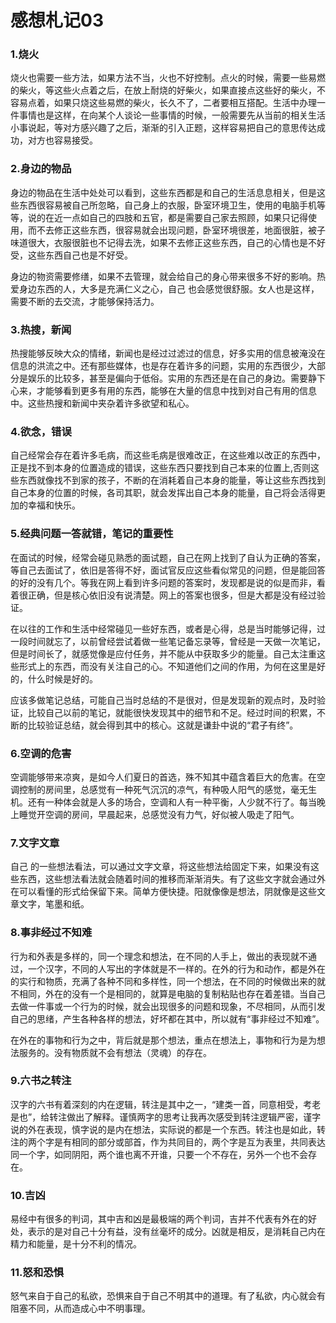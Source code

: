 # 感想札记03

### 1.烧火

烧火也需要一些方法，如果方法不当，火也不好控制。点火的时候，需要一些易燃的柴火，等这些火点着之后，在放上耐烧的好柴火，如果直接点这些好的柴火，不容易点着，如果只烧这些易燃的柴火，长久不了，二者要相互搭配。生活中办理一件事情也是这样，在向某个人谈论一些事情的时候，一般需要先从当前的相关生活小事说起，等对方感兴趣了之后，渐渐的引入正题，这样容易把自己的意思传达成功，对方也容易接受。

### 2.身边的物品

身边的物品在生活中处处可以看到，这些东西都是和自己的生活息息相关，但是这些东西很容易被自己所忽略，自己身上的衣服，卧室环境卫生，使用的电脑手机等等，说的在近一点如自己的四肢和五官，都是需要自己家去照顾，如果只记得使用，而不去修正这些东西，很容易就会出现问题，卧室环境很差，地面很脏，被子味道很大，衣服很脏也不记得去洗，如果不去修正这些东西，自己的心情也是不好受，这些东西自己也是不好受。

身边的物资需要修缮，如果不去管理，就会给自己的身心带来很多不好的影响。热爱身边东西的人，大多是充满仁义之心，自己 也会感觉很舒服。女人也是这样，需要不断的去交流，才能够保持活力。

### 3.热搜，新闻

热搜能够反映大众的情绪，新闻也是经过过滤过的信息，好多实用的信息被淹没在信息的洪流之中。还有那些媒体，也是存在着许多的问题，实用的东西很少，大部分是娱乐的比较多，甚至是偏向于低俗。实用的东西还是在自己的身边。需要静下心来，才能够看到更多有用的东西，能够在大量的信息中找到对自己有用的信息中。这些热搜和新闻中夹杂着许多欲望和私心。

### 4.欲念，错误

自己经常会存在着许多毛病，而这些毛病是很难改正，在这些难以改正的东西中，正是找不到本身的位置造成的错误，这些东西只要找到自己本来的位置上,否则这些东西就像找不到家的孩子，不断的在消耗着自己本身的能量，等让这些东西找到自己本身的位置的时候，各司其职，就会发挥出自己本身的能量，自己将会活得更加的幸福和快乐。

### 5.经典问题一答就错，笔记的重要性

在面试的时候，经常会碰见熟悉的面试题，自己在网上找到了自认为正确的答案，等自己去面试了，依旧是答得不好，面试官反应这些看似常见的问题，但是能回答的好的没有几个。等我在网上看到许多问题的答案时，发现都是说的似是而非，看着很正确，但是核心依旧没有说清楚。网上的答案也很多，但是大都是没有经过验证。

在以往的工作和生活中经常碰见一些好东西，或者是心得，总是当时能够记得，过一段时间就忘了，以前曾经尝试着做一些笔记备忘录等，曾经是一天做一次笔记，但是时间长了，就感觉像是应付任务，并不能从中获取多少的能量。自己太注重这些形式上的东西，而没有关注自己的心。不知道他们之间的作用，为何在这里是好的，什么时候是好的。

应该多做笔记总结，可能自己当时总结的不是很对，但是发现新的观点时，及时验证，比较自己以前的笔记，就能很快发现其中的细节和不足。经过时间的积累，不断的比较验证总结，就会得到其中的核心。这就是谦卦中说的“君子有终”。

### 6.空调的危害

空调能够带来凉爽，是如今人们夏日的首选，殊不知其中蕴含着巨大的危害。在空调控制的房间里，总感觉有一种死气沉沉的凉气，有种吸人阳气的感觉，毫无生机。还有一种体会就是人多的场合，空调和人有一种平衡，人少就不行了。每当晚上睡觉开空调的房间，早晨起来，总感觉没有力气，好似被人吸走了阳气。

### 7.文字文章 

自己 的一些想法看法，可以通过文字文章，将这些想法给固定下来，如果没有这些东西，这些想法看法就会随着时间的推移而渐渐消失。有了这些文字就会通过外在可以看懂的形式给保留下来。简单方便快捷。阳就像像是想法，阴就像是这些文章文字，笔墨和纸。

### 8.事非经过不知难

行为和外表是多样的，同一个理念和想法，在不同的人手上，做出的表现就不通过，一个汉字，不同的人写出的字体就是不一样的。在外的行为和动作，都是外在的实行和物质，充满了各种不同和多样性，同一个想法，在不同的时候做出来的就不相同，外在的没有一个是相同的，就算是电脑的复制粘贴也存在着差错。当自己去做一件事或一个行为的时候，就会出现很多的问题和现象，不尽相同，从而引发自己的思绪，产生各种各样的想法，好坏都在其中，所以就有“事非经过不知难”。

在外在的事物和行为之中，背后就是那个想法，重点在想法上，事物和行为是为想法服务的。没有物质就不会有想法（灵魂）的存在。

### 9.六书之转注

汉字的六书有着深刻的内在逻辑，转注是其中之一，“建类一首，同意相受，考老是也”，给转注做出了解释。谨慎两字的思考让我再次感受到转注逻辑严密，谨字说的外在表现，慎字说的是内在想法，实际说的都是一个东西。转注也是如此，转注的两个字是有相同的部分或部首，作为共同目的，两个字是互为表里，共同表达同一个字，如同阴阳，两个谁也离不开谁，只要一个不存在，另外一个也不会存在。

### 10.吉凶

易经中有很多的判词，其中吉和凶是最极端的两个判词，吉并不代表有外在的好处，表示的是对自己十分有益，没有丝毫坏的成分。凶就是相反，是消耗自己内在精力和能量，是十分不利的情况。

### 11.怒和恐惧

怒气来自于自己的私欲，恐惧来自于自己不明其中的道理。有了私欲，内心就会有阻塞不同，从而造成心中不明事理。
